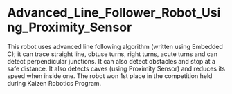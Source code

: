 # Advanced_Line_Follower_Robot_Using_Proximity_Sensor
This robot uses advanced line following algorithm (written using Embedded C); it can trace straight line, obtuse turns, right turns, acute turns and can detect perpendicular junctions. It can also detect obstacles and stop at a safe distance. It also detects caves (using Proximity Sensor) and reduces its speed when inside one. The robot won 1st place in the competition held during Kaizen Robotics Program.
